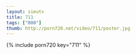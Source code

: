```yaml
--- 
layout: sieutv
title: 711
tags: ["000"]
thumb: http://porn720.net/video/711/poster.jpg
---
```

{% include porn720 key="711" %} 
